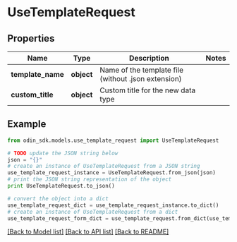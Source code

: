 # UseTemplateRequest


## Properties

Name | Type | Description | Notes
------------ | ------------- | ------------- | -------------
**template_name** | **object** | Name of the template file (without .json extension) | 
**custom_title** | **object** | Custom title for the new data type | 

## Example

```python
from odin_sdk.models.use_template_request import UseTemplateRequest

# TODO update the JSON string below
json = "{}"
# create an instance of UseTemplateRequest from a JSON string
use_template_request_instance = UseTemplateRequest.from_json(json)
# print the JSON string representation of the object
print UseTemplateRequest.to_json()

# convert the object into a dict
use_template_request_dict = use_template_request_instance.to_dict()
# create an instance of UseTemplateRequest from a dict
use_template_request_form_dict = use_template_request.from_dict(use_template_request_dict)
```
[[Back to Model list]](../README.md#documentation-for-models) [[Back to API list]](../README.md#documentation-for-api-endpoints) [[Back to README]](../README.md)


